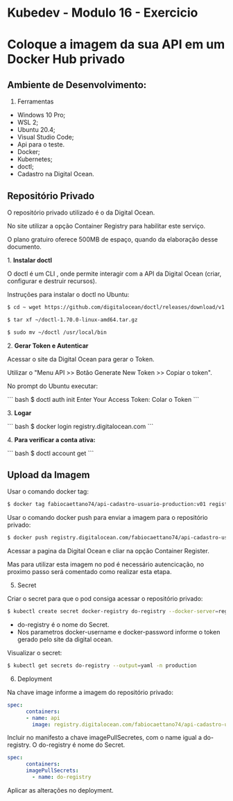 <h1>Kubedev - Modulo 16 - Exercicio</h1>

<h1>Coloque a imagem da sua API em um Docker Hub privado</h1>

<h2>Ambiente de Desenvolvimento:</h2>

1. Ferramentas
* Windows 10 Pro;
* WSL 2;
* Ubuntu 20.4;
* Visual Studio Code;
* Api para o teste.
* Docker;
* Kubernetes;
* doctl;
* Cadastro na Digital Ocean.


<h2>Repositório Privado</h2>
<p>O repositório privado utilizado é o da Digital Ocean.</p>
<p>No site utilizar a opção Container Registry para habilitar este serviço.</p>
<p>O plano gratuiro oferece 500MB de espaço, quando da elaboração desse documento.</p>


<p>1. <b>Instalar doctl</b></p>

<p>O doctl é um CLI , onde permite interagir com a API da Digital Ocean (criar, configurar e destruir recursos).</p>

<p>Instruções para instalar o doctl no Ubuntu:</p>

``` bash
$ cd ~ wget https://github.com/digitalocean/doctl/releases/download/v1.70.0/doctl-1.70.0-linux-amd64.tar.gz

$ tar xf ~/doctl-1.70.0-linux-amd64.tar.gz

$ sudo mv ~/doctl /usr/local/bin
``` 


<p>2. <b>Gerar Token e Autenticar</b></p>

<p>Acessar o site da Digital Ocean para gerar o Token.</p>

<p>Utilizar o "Menu API >> Botão Generate New Token >> Copiar o token".</p>

<p>No prompt do Ubuntu executar:</p>
``` bash
$ doctl auth init
Enter Your Access Token: Colar o Token
```

<p>3. <b>Logar</b></p>
``` bash
$ docker login registry.digitalocean.com
```

<p>4. <b>Para verificar a conta ativa:</b></p>
``` bash
$ doctl account get
```


<h2>Upload da Imagem</h2>

Usar o comando docker tag:
``` bash
$ docker tag fabiocaettano74/api-cadastro-usuario-production:v01 registry.digitalocean.com/fabiocaettano74/api-cadastro-usuario-production:v01
```

Usar o comando docker push para enviar a imagem para o repositório privado:
``` bash
$ docker push registry.digitalocean.com/fabiocaettano74/api-cadastro-usuario-production:v01
``` 

Acessar  a pagina da Digital Ocean e cliar na opção Container Register.

Mas para utilizar esta imagem no pod é necessário autencicação, no proximo passo será comentado como realizar esta etapa.

5. Secret

Criar o secret para que o pod consiga acessar o repositório privado:
``` bash
$ kubectl create secret docker-registry do-registry --docker-server=registry.digitalocean.com/fabiocaettano74 --docker-username=token --docker-password=token --docker-email=fabio.caettano74@gmail.com -n production
```
- do-registry é o nome do Secret.
- Nos parametros docker-username e docker-password informe o token gerado pelo site da digital ocean.


Visualizar o secret:
``` bash
$ kubectl get secrets do-registry --output=yaml -n production
```


6. Deployment

Na chave image informe a imagem do repositório privado:
``` yaml
spec:       
      containers:
      - name: api
        image: registry.digitalocean.com/fabiocaettano74/api-cadastro-usuario-production:v02
```

Incluir no manifesto a chave imagePullSecretes, com o name igual a do-registry.
O do-registry é nome do Secret.
``` yaml
spec:       
      containers:
      imagePullSecrets:
        - name: do-registry
```

Aplicar as alterações no deployment.
